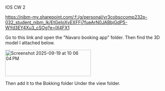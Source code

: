 IOS CW 2

https://nibm-my.sharepoint.com/:f:/g/personal/yr3cobsccomp232p-032_student_nibm_lk/EtGeIoXvEXFFj7fueArN0JABbjGdP5-WYd3EY4Xu3_cSOg?e=lX4FX1

Go to this link and open the "Navaro booking app" folder. Then find the 3D model I attached below.

<img width="272" height="84" alt="Screenshot 2025-09-19 at 10 06 04 PM" src="https://github.com/user-attachments/assets/5526fcc0-aa9e-4803-bfbe-b919431efefb" />

Then add it to the Bokking folder Under the view folder.
